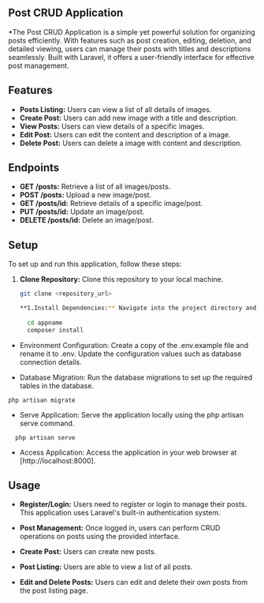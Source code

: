 ## Post CRUD Application

*The Post CRUD Application is a simple yet powerful solution for organizing posts efficiently. With features such as post creation, editing, deletion, and detailed viewing, users can manage their posts with titles and descriptions seamlessly. Built with Laravel, it offers a user-friendly interface for effective post management.

## Features

- **Posts Listing:** Users can view a list of all details of images.
- **Create Post:** Users can add new image with a title and description.
- **View Posts:** Users can view details of a specific images.
- **Edit Post:** Users can edit the content and description of a image.
- **Delete Post:** Users can delete a image with content and description.

## Endpoints

- **GET /posts:** Retrieve a list of all images/posts.
- **POST /posts:** Upload a new image/post.
- **GET /posts/id:** Retrieve details of a specific image/post.
- **PUT /posts/id:** Update an image/post.
- **DELETE /posts/id:** Delete an image/post.

## Setup

To set up and run this application, follow these steps:

1. **Clone Repository:** Clone this repository to your local machine.

   ```bash
   git clone <repository_url>

   **1.Install Dependencies:** Navigate into the project directory and install the necessary dependencies using Composer.
  
     cd appname
     composer install
   ```

* Environment Configuration: Create a copy of the .env.example file and rename it to .env. Update the configuration values such as database connection details.

* Database Migration: Run the database migrations to set up the required tables in the database.

 ```
 php artisan migrate
 ```
* Serve Application: Serve the application locally using the php artisan serve command.

```
  php artisan serve
 ```
* Access Application: Access the application in your web browser at [http://localhost:8000].

## Usage

- **Register/Login:** Users need to register or login to manage their posts. This application uses Laravel's built-in authentication system.
  
- **Post Management:** Once logged in, users can perform CRUD operations on posts using the provided interface.
  
- **Create Post:** Users can create new posts.
  
- **Post Listing:** Users are able to view a list of all posts.
  
- **Edit and Delete Posts:** Users can edit and delete their own posts from the post listing page.


